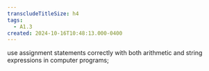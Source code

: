```yaml
---
transcludeTitleSize: h4
tags:
  - A1.3
created: 2024-10-16T10:48:13.000-0400
---
```

use assignment statements correctly with both arithmetic and string expressions in computer programs;